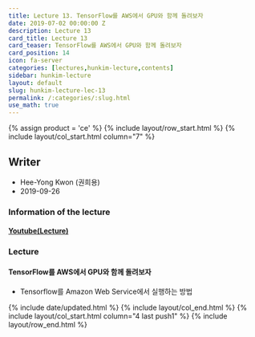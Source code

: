 ```yaml
---
title: Lecture 13. TensorFlow를 AWS에서 GPU와 함께 돌려보자
date: 2019-07-02 00:00:00 Z
description: Lecture 13
card_title: Lecture 13
card_teaser: TensorFlow를 AWS에서 GPU와 함께 돌려보자
card_position: 14
icon: fa-server
categories: [lectures,hunkim-lecture,contents]
sidebar: hunkim-lecture
layout: default
slug: hunkim-lecture-lec-13
permalink: /:categories/:slug.html
use_math: true
---
```


{% assign product = 'ce' %}
{% include layout/row_start.html %}
{% include layout/col_start.html column="7" %}

## Writer
+ Hee-Yong Kwon (권희용)
+ 2019-09-26

### Information of the lecture
#### [Youtube(Lecture)](https://www.youtube.com/watch?v=-SHPG_KMUkQ&list=PLlMkM4tgfjnLSOjrEJN31gZATbcj_MpUm&index=41)

### Lecture
#### TensorFlow를 AWS에서 GPU와 함께 돌려보자
+ Tensorflow를 Amazon Web Service에서 실행하는 방법



{% include date/updated.html %}
{% include layout/col_end.html %}
{% include layout/col_start.html column="4 last push1" %}
{% include layout/row_end.html %}
